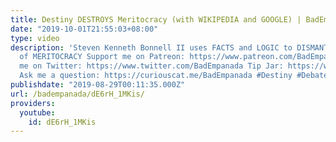 ```yaml
---
title: Destiny DESTROYS Meritocracy (with WIKIPEDIA and GOOGLE) | BadEmpanada
date: "2019-10-01T21:55:03+08:00"
type: video
description: 'Steven Kenneth Bonnell II uses FACTS and LOGIC to DISMANTLE the MYTH
  of MERITOCRACY Support me on Patreon: https://www.patreon.com/BadEmpanada Follow
  me on Twitter: https://www.twitter.com/BadEmpanada Tip Jar: https://www.ko-fi/com/BadEmpanada
  Ask me a question: https://curiouscat.me/BadEmpanada #Destiny #Debate #BreadTube'
publishdate: "2019-08-29T00:11:35.000Z"
url: /badempanada/dE6rH_1MKis/
providers:
  youtube:
    id: dE6rH_1MKis
---
```

